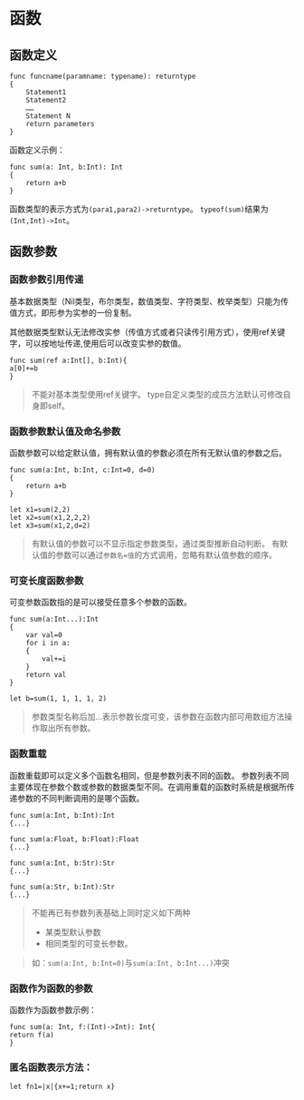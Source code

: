 # 函数

## 函数定义

~~~
func funcname(paramname: typename): returntype
{
    Statement1
    Statement2
    ……
    Statement N
    return parameters
}
~~~

函数定义示例：

~~~
func sum(a: Int, b:Int): Int
{
    return a+b
}
~~~


函数类型的表示方式为`(para1,para2)->returntype`。
`typeof(sum)`结果为`(Int,Int)->Int`。

## 函数参数
### 函数参数引用传递

基本数据类型（Nil类型，布尔类型，数值类型、字符类型、枚举类型）只能为传值方式，即形参为实参的一份复制。

其他数据类型默认无法修改实参（传值方式或者只读传引用方式），使用ref关键字，可以按地址传递,使用后可以改变实参的数值。

~~~
func sum(ref a:Int[], b:Int){
a[0]+=b
}
~~~

> 不能对基本类型使用ref关键字。
> type自定义类型的成员方法默认可修改自身即self。


### 函数参数默认值及命名参数

函数参数可以给定默认值，拥有默认值的参数必须在所有无默认值的参数之后。

~~~
func sum(a:Int, b:Int, c:Int=0, d=0)
{
    return a+b
}

let x1=sum(2,2)
let x2=sum(x1,2,2,2)
let x3=sum(x1,2,d=2)
~~~

> 有默认值的参数可以不显示指定参数类型，通过类型推断自动判断。
> 有默认值的参数可以通过`参数名=值`的方式调用，忽略有默认值参数的顺序。

### 可变长度函数参数

可变参数函数指的是可以接受任意多个参数的函数。

~~~
func sum(a:Int...):Int
{
    var val=0
    for i in a:
    {
        val+=i
    }
    return val
}

let b=sum(1, 1, 1, 1, 2)
~~~

> 参数类型名称后加...表示参数长度可变，该参数在函数内部可用数组方法操作取出所有参数。

### 函数重载

函数重载即可以定义多个函数名相同，但是参数列表不同的函数。
参数列表不同主要体现在参数个数或参数的数据类型不同。在调用重载的函数时系统是根据所传 递参数的不同判断调用的是哪个函数。

~~~
func sum(a:Int, b:Int):Int
{...}

func sum(a:Float, b:Float):Float
{...}

func sum(a:Int, b:Str):Str
{...}

func sum(a:Str, b:Int):Str
{...}
~~~

> 不能再已有参数列表基础上同时定义如下两种
>
> + 某类型默认参数
> + 相同类型的可变长参数。

> 如：`sum(a:Int, b:Int=0)`与`sum(a:Int, b:Int...)`冲突


### 函数作为函数的参数

函数作为函数参数示例：

~~~
func sum(a: Int, f:(Int)->Int): Int{
return f(a)
}
~~~


### 匿名函数表示方法：

~~~
let fn1=|x|{x+=1;return x}
~~~

